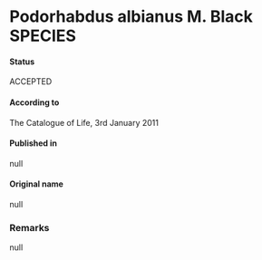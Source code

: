 Podorhabdus albianus M. Black SPECIES
=======

#### Status
ACCEPTED

#### According to
The Catalogue of Life, 3rd January 2011

#### Published in
null

#### Original name
null

### Remarks
null